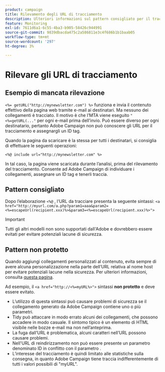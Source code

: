 ```yaml
---
product: campaign
title: Rilevamento degli URL di tracciamento
description: Ulteriori informazioni sul pattern consigliato per il tracciamento degli URL
feature: Monitoring
exl-id: 7611d6a1-6c55-4ba3-b905-58426c944991
source-git-commit: 9839dbacda475c2a586811e3c4f686b1b1baab05
workflow-type: tm+mt
source-wordcount: '297'
ht-degree: 3%

---
```


# Rilevare gli URL di tracciamento

## Esempio di mancata rilevazione

`<%= getURL("http://mynewsletter.com") %>` funziona e invia il contenuto effettivo della pagina web tramite e-mail ai destinatari. Ma nessuno dei collegamenti è tracciato. Il motivo è che l’MTA viene eseguito `"<%=getURL(..."` per ogni e-mail prima dell’invio. Può essere diverso per ogni destinatario, pertanto Adobe Campaign non può conoscere gli URL per il tracciamento e assegnargli un ID tag.

Quando la pagina da scaricare è la stessa per tutti i destinatari, si consiglia di effettuare le seguenti operazioni:

`<%@ include url="http://mynewsletter.com" %>`

In tal caso, la pagina viene scaricata durante l’analisi, prima del rilevamento del tracciamento. Consente ad Adobe Campaign di individuare i collegamenti, assegnare un ID tag e tenerli traccia.

## Pattern consigliato

Dopo l’elaborazione `<%@` , l’URL da tracciare presenta la seguente sintassi: `<a href="http://myurl.com/a.php?param1=aaa&param2=<%=escapeUrl(recipient.xxx)%>&param3=<%=escapeUrl(recipient.xxx)%>">`

>[!IMPORTANT]
>
>Tutti gli altri modelli non sono supportati dall&#39;Adobe e dovrebbero essere evitati per evitare potenziali lacune di sicurezza.

## Pattern non protetto

Quando aggiungi collegamenti personalizzati al contenuto, evita sempre di avere alcuna personalizzazione nella parte dell’URL relativa al nome host per evitare potenziali lacune nella sicurezza. Per ulteriori informazioni, consulta [questa pagina](../../installation/using/privacy.md#url-personalization).

Ad esempio, il `<a href="http://<%=myURL%>">` sintassi **non protetto** e deve essere evitato.

* L’utilizzo di questa sintassi può causare problemi di sicurezza se il collegamento generato da Adobe Campaign contiene uno o più parametri.
* Tidy può attaccare in modo errato alcuni dei collegamenti, che possono accadere in modo casuale. Il sintomo tipico è un elemento di HTML visibile nelle bozze e-mail ma non nell’anteprima.
* La fuga dall’URL è problematica, alcuni caratteri nell’URL possono causare problemi.
* Nell&#39;URL di reindirizzamento non può essere presente un parametro denominato ID in conflitto con il parametro .
* L’interesse del tracciamento è quindi limitato alle statistiche sulla consegna, in quanto Adobe Campaign tiene traccia indifferentemente di tutti i valori possibili di &quot;myURL&quot;.
